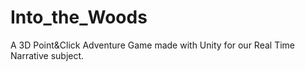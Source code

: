 # Into_the_Woods
A 3D Point&amp;Click Adventure Game made with Unity for our Real Time Narrative subject.
